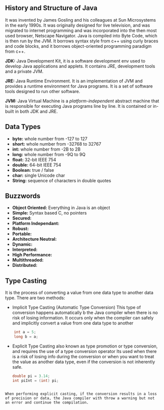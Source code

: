## History and Structure of Java
It was invented by James Gosling and his colleagues at Sun Microsystems in the early 1990s. It was originally designed for live television, and was migrated to internet programming and was incorporated into the then most used browser, Netscape Navigator. 
Java is compiled into Byte Code, which is then run by the JVM. It borrows syntax style from c++ using curly braces and code blocks, and it borrows object-oriented programming paradigm from c++. 

**JDK:** Java Development Kit, it is a software development env used to develop Java applications and applets. It contains JRE, development tools and a private JVM.

**JRE:** Java Runtime Environment. It is an implementation of JVM and provides a runtime environment for Java programs. It is a set of software tools designed to run other software.

**JVM:** Java Virtual Machine is a *platform-independent* abstract machine that is responsible for executing Java programs line by line. It is contained or in-built in both JDK and JRE.

## Data Types
- **byte:** whole number from -127 to 127
- **short:** whole number from -32768 to 32767
- **int:** whole number from -2B to 2B
- **long:** whole number from -9Q to 9Q
- **float:** 32-bit IEEE 754
- **double:** 64-bit IEEE 754
- **Boolean:** true / false
- **char:** single Unicode char
- **String:**  sequence of characters in double quotes

## Buzzwords
- **Object Oriented:** Everything in Java is an object
- **Simple:** Syntax based C, no pointers
- **Secured:**
- **Platform Independant:**
- **Robust:**
- **Portable:**
- **Architecture Neutral:**
- **Dynamic:**
- **Interpreted:**
- **High Performance:**
- **Multithreaded:**
- **Distributed:**

## Type Casting
It is the process of converting a value from one data type to another data type. There are two methods:

- Implicit Type Casting (Automatic Type Conversion)
	This type of conversion happens automatically b the Java compiler when there is no risk of losing information.
	It occurs only when the compiler can safely and implicitly convert a value from one data type to another
```Java
	int a = 5;
	long b = a;
```

- Explicit Type Casting
	also known as type promotion or type conversion, and requires the use of a type conversion operator
	Its used when there is a risk of losing info during the conversion or when you want to treat the value as another data type, even if the conversion is not inherently safe.
	``` Java
	double pi = 3.14;
	int piInt = (int) pi;
```

When performing explicit casting, if the conversion results in a loss of precision or data, the Java compiler with throw a warning but not an error and continue the compilation.